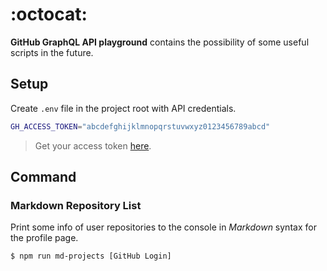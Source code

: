 # :octocat:

**GitHub GraphQL API playground** contains the possibility of some useful scripts in the future.

## Setup

Create `.env` file in the project root with API credentials.

```sh
GH_ACCESS_TOKEN="abcdefghijklmnopqrstuvwxyz0123456789abcd"
```

> Get your access token [here](https://github.com/settings/tokens).

## Command

### Markdown Repository List

Print some info of user repositories to the console in _Markdown_ syntax for the profile page.

```sh
$ npm run md-projects [GitHub Login]
```
